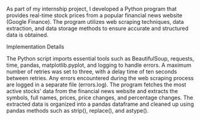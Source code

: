 As part of my internship project, I developed a Python program that provides real-time stock prices from a popular financial news website (Google Finance). The program utilizes web scraping techniques, data extraction, and data storage methods to ensure accurate and structured data is obtained.

Implementation Details

The Python script imports essential tools such as BeautifulSoup, requests, time, pandas, matplotlib.pyplot, and logging to handle errors. A maximum number of retries was set to three, with a delay time of ten seconds between retries. Any errors encountered during the web scraping process are logged in a separate file (errors.log).
The program fetches the most active stocks' data from the financial news website and extracts the symbols, full names, prices, price changes, and percentage changes. The extracted data is organized into a pandas dataframe and cleaned up using pandas methods such as strip(), replace(), and astype().

